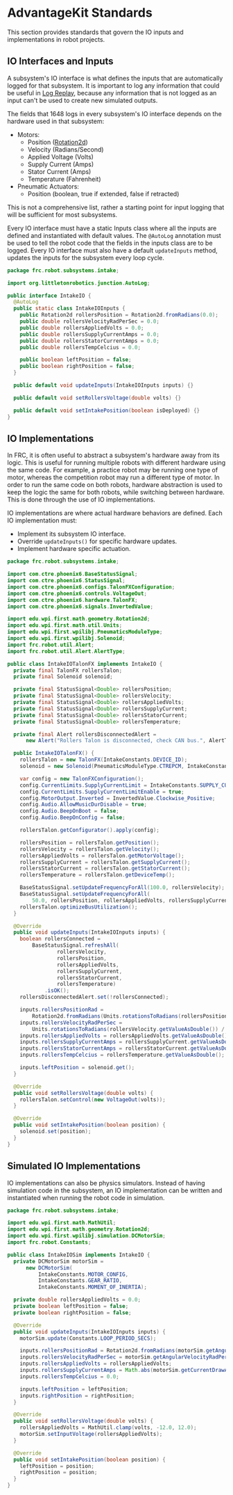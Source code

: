 # AdvantageKit Standards
This section provides standards that govern the IO inputs and implementations in robot projects.

## IO Interfaces and Inputs
A subsystem's IO interface is what defines the inputs that are automatically logged for that subsystem. It is important to log any information that could be useful in [Log Replay](https://github.com/Mechanical-Advantage/AdvantageKit/blob/main/docs/WHAT-IS-ADVANTAGEKIT.md#example-1-output-logging-in-replay), because any information that is not logged as an input can't be used to create new simulated outputs.

The fields that 1648 logs in every subsystem's IO interface depends on the hardware used in that subsystem:

- Motors:
    - Position ([Rotation2d](https://docs.wpilib.org/en/stable/docs/software/advanced-controls/geometry/transformations.html#rotation2d))
    - Velocity (Radians/Second)
    - Applied Voltage (Volts)
    - Supply Current (Amps)
    - Stator Current (Amps)
    - Temperature (Fahrenheit)
- Pneumatic Actuators:
    - Position (boolean, true if extended, false if retracted)


This is not a comprehensive list, rather a starting point for input logging that will be sufficient for most subsystems.

Every IO interface must have a static Inputs class where all the inputs are defined and instantiated with default values. The ```@AutoLog``` annotation must be used to tell the robot code that the fields in the inputs class are to be logged. Every IO interface must also have a default ```updateInputs``` method, updates the inputs for the subsystem every loop cycle.

```java
package frc.robot.subsystems.intake;

import org.littletonrobotics.junction.AutoLog;

public interface IntakeIO {
  @AutoLog
  public static class IntakeIOInputs {
    public Rotation2d rollersPosition = Rotation2d.fromRadians(0.0);
    public double rollersVelocityRadPerSec = 0.0;
    public double rollersAppliedVolts = 0.0;
    public double rollersSupplyCurrentAmps = 0.0;
    public double rollersStatorCurrentAmps = 0.0;
    public double rollersTempCelcius = 0.0;

    public boolean leftPosition = false;
    public boolean rightPosition = false;
  }

  public default void updateInputs(IntakeIOInputs inputs) {}

  public default void setRollersVoltage(double volts) {}

  public default void setIntakePosition(boolean isDeployed) {}
}

```
## IO Implementations
In FRC, it is often useful to abstract a subsystem's hardware away from its logic. This is useful for running multiple robots with different hardware using the same code. For example, a practice robot may be running one type of motor, whereas the competition robot may run a different type of motor. In order to run the same code on both robots, hardware abstraction is used to keep the logic the same for both robots, while switching between hardware. This is done through the use of IO implementations.


IO implementations are where actual hardware behaviors are defined. Each IO implementation must:
- Implement its subsystem IO interface.
- Override ```updateInputs()``` for specific hardware updates.
- Implement hardware specific actuation.

```java
package frc.robot.subsystems.intake;

import com.ctre.phoenix6.BaseStatusSignal;
import com.ctre.phoenix6.StatusSignal;
import com.ctre.phoenix6.configs.TalonFXConfiguration;
import com.ctre.phoenix6.controls.VoltageOut;
import com.ctre.phoenix6.hardware.TalonFX;
import com.ctre.phoenix6.signals.InvertedValue;

import edu.wpi.first.math.geometry.Rotation2d;
import edu.wpi.first.math.util.Units;
import edu.wpi.first.wpilibj.PneumaticsModuleType;
import edu.wpi.first.wpilibj.Solenoid;
import frc.robot.util.Alert;
import frc.robot.util.Alert.AlertType;

public class IntakeIOTalonFX implements IntakeIO {
  private final TalonFX rollersTalon;
  private final Solenoid solenoid;

  private final StatusSignal<Double> rollersPosition;
  private final StatusSignal<Double> rollersVelocity;
  private final StatusSignal<Double> rollersAppliedVolts;
  private final StatusSignal<Double> rollersSupplyCurrent;
  private final StatusSignal<Double> rollersStatorCurrent;
  private final StatusSignal<Double> rollersTemperature;

  private final Alert rollersDisconnectedAlert =
      new Alert("Rollers Talon is disconnected, check CAN bus.", AlertType.ERROR);

  public IntakeIOTalonFX() {
    rollersTalon = new TalonFX(IntakeConstants.DEVICE_ID);
    solenoid = new Solenoid(PneumaticsModuleType.CTREPCM, IntakeConstants.SOLENOID_CHANNEL);

    var config = new TalonFXConfiguration();
    config.CurrentLimits.SupplyCurrentLimit = IntakeConstants.SUPPLY_CURRENT_LIMIT;
    config.CurrentLimits.SupplyCurrentLimitEnable = true;
    config.MotorOutput.Inverted = InvertedValue.Clockwise_Positive;
    config.Audio.AllowMusicDurDisable = true;
    config.Audio.BeepOnBoot = false;
    config.Audio.BeepOnConfig = false;

    rollersTalon.getConfigurator().apply(config);

    rollersPosition = rollersTalon.getPosition();
    rollersVelocity = rollersTalon.getVelocity();
    rollersAppliedVolts = rollersTalon.getMotorVoltage();
    rollersSupplyCurrent = rollersTalon.getSupplyCurrent();
    rollersStatorCurrent = rollersTalon.getStatorCurrent();
    rollersTemperature = rollersTalon.getDeviceTemp();

    BaseStatusSignal.setUpdateFrequencyForAll(100.0, rollersVelocity);
    BaseStatusSignal.setUpdateFrequencyForAll(
        50.0, rollersPosition, rollersAppliedVolts, rollersSupplyCurrent, rollersStatorCurrent, rollersTemperature);
    rollersTalon.optimizeBusUtilization();
  }

  @Override
  public void updateInputs(IntakeIOInputs inputs) {
    boolean rollersConnected =
        BaseStatusSignal.refreshAll(
                rollersVelocity,
                rollersPosition,
                rollersAppliedVolts,
                rollersSupplyCurrent,
                rollersStatorCurrent,
                rollersTemperature)
            .isOK();
    rollersDisconnectedAlert.set(!rollersConnected);

    inputs.rollersPositionRad =
        Rotation2d.fromRadians(Units.rotationsToRadians(rollersPosition.getValueAsDouble()) / IntakeConstants.GEAR_RATIO);
    inputs.rollersVelocityRadPerSec =
        Units.rotationsToRadians(rollersVelocity.getValueAsDouble()) / IntakeConstants.GEAR_RATIO;
    inputs.rollersAppliedVolts = rollersAppliedVolts.getValueAsDouble();
    inputs.rollersSupplyCurrentAmps = rollersSupplyCurrent.getValueAsDouble();
    inputs.rollersStatorCurrentAmps = rollersStatorCurrent.getValueAsDouble();
    inputs.rollersTempCelcius = rollersTemperature.getValueAsDouble();

    inputs.leftPosition = solenoid.get();
  }

  @Override
  public void setRollersVoltage(double volts) {
    rollersTalon.setControl(new VoltageOut(volts));
  }

  @Override
  public void setIntakePosition(boolean position) {
    solenoid.set(position);
  }
}

```

## Simulated IO Implementations
IO implementations can also be physics simulators. Instead of having simulation code in the subsystem, an IO implementation can be written and instantiated when running the robot code in simulation.


```java
package frc.robot.subsystems.intake;

import edu.wpi.first.math.MathUtil;
import edu.wpi.first.math.geometry.Rotation2d;
import edu.wpi.first.wpilibj.simulation.DCMotorSim;
import frc.robot.Constants;

public class IntakeIOSim implements IntakeIO {
  private DCMotorSim motorSim =
      new DCMotorSim(
          IntakeConstants.MOTOR_CONFIG,
          IntakeConstants.GEAR_RATIO,
          IntakeConstants.MOMENT_OF_INERTIA);

  private double rollersAppliedVolts = 0.0;
  private boolean leftPosition = false;
  private boolean rightPosition = false;

  @Override
  public void updateInputs(IntakeIOInputs inputs) {
    motorSim.update(Constants.LOOP_PERIOD_SECS);

    inputs.rollersPositionRad = Rotation2d.fromRadians(motorSim.getAngularPositionRad());
    inputs.rollersVelocityRadPerSec = motorSim.getAngularVelocityRadPerSec();
    inputs.rollersAppliedVolts = rollersAppliedVolts;
    inputs.rollersSupplyCurrentAmps = Math.abs(motorSim.getCurrentDrawAmps());
    inputs.rollersTempCelcius = 0.0;

    inputs.leftPosition = leftPosition;
    inputs.rightPosition = rightPosition;
  }

  @Override
  public void setRollersVoltage(double volts) {
    rollersAppliedVolts = MathUtil.clamp(volts, -12.0, 12.0);
    motorSim.setInputVoltage(rollersAppliedVolts);
  }

  @Override
  public void setIntakePosition(boolean position) {
    leftPosition = position;
    rightPosition = position;
  }
}

```
